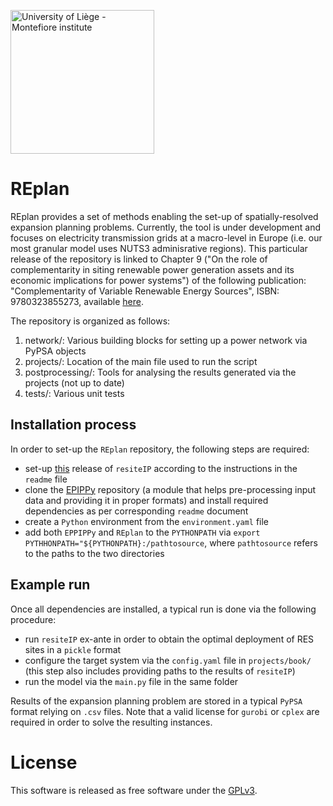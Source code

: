 <a href="https://www.montefiore.uliege.be/"><img src="https://www.montefiore.uliege.be/upload/docs/image/svg-xml/2019-04/montefiore_institute.svg" alt="University of Liège - Montefiore institute" width="230px"></a>


# REplan

REplan provides a set of methods enabling the set-up of spatially-resolved expansion planning problems.
Currently, the tool is under development and focuses on electricity transmission grids at a macro-level in Europe 
(i.e. our most granular model uses NUTS3 adminisrative regions). This particular release of the repository is linked to
Chapter 9 ("On the role of complementarity in siting renewable power generation assets and its economic implications 
for power systems") of the following publication: "Complementarity of Variable Renewable Energy Sources", 
ISBN: 9780323855273, available [here](https://www.elsevier.com/books/complementarity-of-variable-renewable-energy-sources/jurasz/978-0-323-85527-3). 

The repository is organized as follows:

1. network/: Various building blocks for setting up a power network via PyPSA objects
2. projects/: Location of the main file used to run the script
3. postprocessing/: Tools for analysing the results generated via the projects (not up to date)
4. tests/: Various unit tests

## Installation process

In order to set-up the `REplan` repository, the following steps are required:

- set-up [this](https://github.com/dcradu/resite_ip/releases/edit/v0.0.2) release of `resiteIP` according to the instructions in the `readme` file
- clone the [EPIPPy](https://github.com/montefesp/EPIPPy) repository (a module that helps pre-processing input data and providing it in proper formats) and install required dependencies as per corresponding `readme` document
- create a `Python` environment from the `environment.yaml` file
- add both `EPPIPPy` and `REplan` to the `PYTHONPATH` via `export PYTHHONPATH="${PYTHONPATH}:/pathtosource`, where `pathtosource` refers to the paths to the two directories

## Example run

Once all dependencies are installed, a typical run is done via the following procedure:

- run `resiteIP` ex-ante in order to obtain the optimal deployment of RES sites in a `pickle` format
- configure the target system via the `config.yaml` file in `projects/book/` (this step also includes providing paths to the results of `resiteIP`)
- run the model via the `main.py` file in the same folder

Results of the expansion planning problem are stored in a typical `PyPSA` format relying on `.csv` files. Note that a valid license for `gurobi` or `cplex` are required in order to solve the resulting instances.

# License
This software is released as free software under the [GPLv3](http://www.gnu.org/licenses/gpl-3.0.en.html).
